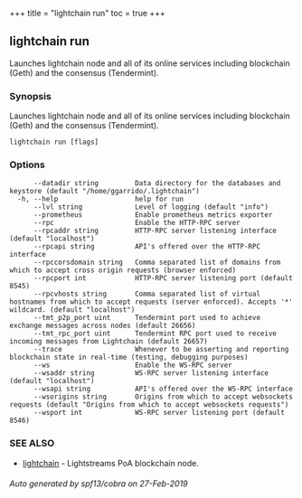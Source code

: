 +++
title = "lightchain run"
toc = true
+++
## lightchain run

Launches lightchain node and all of its online services including blockchain (Geth) and the consensus (Tendermint).

### Synopsis

Launches lightchain node and all of its online services including blockchain (Geth) and the consensus (Tendermint).

```
lightchain run [flags]
```

### Options

```
      --datadir string         Data directory for the databases and keystore (default "/home/ggarrido/.lightchain")
  -h, --help                   help for run
      --lvl string             Level of logging (default "info")
      --prometheus             Enable prometheus metrics exporter
      --rpc                    Enable the HTTP-RPC server
      --rpcaddr string         HTTP-RPC server listening interface (default "localhost")
      --rpcapi string          API's offered over the HTTP-RPC interface
      --rpccorsdomain string   Comma separated list of domains from which to accept cross origin requests (browser enforced)
      --rpcport int            HTTP-RPC server listening port (default 8545)
      --rpcvhosts string       Comma separated list of virtual hostnames from which to accept requests (server enforced). Accepts '*' wildcard. (default "localhost")
      --tmt_p2p_port uint      Tendermint port used to achieve exchange messages across nodes (default 26656)
      --tmt_rpc_port uint      Tendermint RPC port used to receive incoming messages from Lightchain (default 26657)
      --trace                  Whenever to be asserting and reporting blockchain state in real-time (testing, debugging purposes)
      --ws                     Enable the WS-RPC server
      --wsaddr string          WS-RPC server listening interface (default "localhost")
      --wsapi string           API's offered over the WS-RPC interface
      --wsorigins string       Origins from which to accept websockets requests (default "Origins from which to accept websockets requests")
      --wsport int             WS-RPC server listening port (default 8546)
```

### SEE ALSO

* [lightchain](/cli-docs/lightchain/)	 - Lightstreams PoA blockchain node.

###### Auto generated by spf13/cobra on 27-Feb-2019
